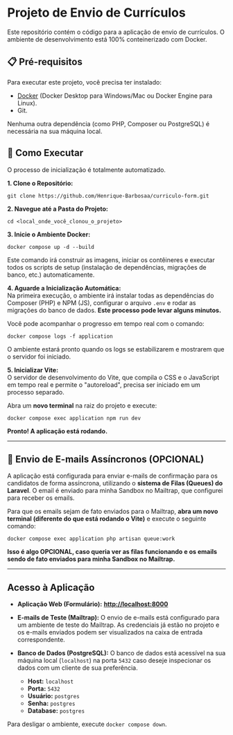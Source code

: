 # Projeto de Envio de Currículos

Este repositório contém o código para a aplicação de envio de currículos. O ambiente de desenvolvimento está 100% conteinerizado com Docker.

## 📋 Pré-requisitos

Para executar este projeto, você precisa ter instalado:

* [Docker](https://www.docker.com/products/docker-desktop/) (Docker Desktop para Windows/Mac ou Docker Engine para Linux).
* Git.

Nenhuma outra dependência (como PHP, Composer ou PostgreSQL) é necessária na sua máquina local.

## 🚀 Como Executar

O processo de inicialização é totalmente automatizado.

**1. Clone o Repositório:**
```shell
git clone https://github.com/Henrique-Barbosaa/curriculo-form.git
```

**2. Navegue até a Pasta do Projeto:**
```shell
cd <local_onde_você_clonou_o_projeto>
```

**3. Inicie o Ambiente Docker:**
```shell
docker compose up -d --build
```

Este comando irá construir as imagens, iniciar os contêineres e executar todos os scripts de setup (instalação de dependências, migrações de banco, etc.) automaticamente.

**4. Aguarde a Inicialização Automática:**<br>
Na primeira execução, o ambiente irá instalar todas as dependências do Composer (PHP) e NPM (JS), configurar o arquivo `.env` e rodar as migrações do banco de dados. **Este processo pode levar alguns minutos.**

Você pode acompanhar o progresso em tempo real com o comando:
```shell
docker compose logs -f application
```
O ambiente estará pronto quando os logs se estabilizarem e mostrarem que o servidor foi iniciado.


**5. Inicializar Vite:**<br>
O servidor de desenvolvimento do Vite, que compila o CSS e o JavaScript em tempo real e permite o "autoreload", precisa ser iniciado em um processo separado.

Abra um **novo terminal** na raiz do projeto e execute:
```shell
docker compose exec application npm run dev
```

**Pronto! A aplicação está rodando.**

---
## 📧 Envio de E-mails Assíncronos (OPCIONAL)

A aplicação está configurada para enviar e-mails de confirmação para os candidatos de forma assíncrona, utilizando o **sistema de Filas (Queues) do Laravel**. O email é enviado para minha Sandbox no Mailtrap, que configurei para receber os emails.

Para que os emails sejam de fato enviados para o Mailtrap, **abra um novo terminal (diferente do que está rodando o Vite)** e execute o seguinte comando:
```shell
docker compose exec application php artisan queue:work
```

**Isso é algo OPCIONAL, caso queria ver as filas funcionando e os emails sendo de fato enviados para minha Sandbox no Mailtrap.**

---
## Acesso à Aplicação

* **Aplicação Web (Formulário):** [**http://localhost:8000**](http://localhost:8000)

* **E-mails de Teste (Mailtrap):** O envio de e-mails está configurado para um ambiente de teste do Mailtrap. As credenciais já estão no projeto e os e-mails enviados podem ser visualizados na caixa de entrada correspondente.

* **Banco de Dados (PostgreSQL):** O banco de dados está acessível na sua máquina local (`localhost`) na porta `5432` caso deseje inspecionar os dados com um cliente de sua preferência.
    * **Host:** `localhost`
    * **Porta:** `5432`
    * **Usuário:** `postgres`
    * **Senha:** `postgres`
    * **Database:** `postgres`

Para desligar o ambiente, execute `docker compose down`.